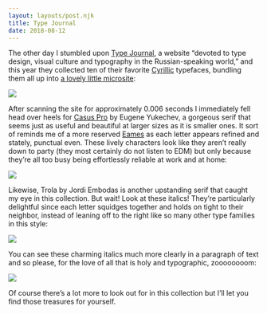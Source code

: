 ```yaml
---
layout: layouts/post.njk
title: Type Journal
date: 2018-08-12
---
```


The other day I stumbled upon [Type Journal](https://typejournal.ru/en/), a website “de­voted to type design, visu­al cul­ture and ty­po­graphy in the Rus­si­an-speak­ing world,” and this year they collected ten of their favorite [Cyrillic](https://en.wikipedia.org/wiki/Cyrillic_script) typefaces, bundling them all up into [a lovely little microsite](http://2017.typejournal.ru/):

![](https://buttondown.s3.us-west-2.amazonaws.com/images/03d91c60-7d60-48fb-9944-4dc30e87d055.gif)

After scanning the site for approximately 0.006 seconds I immediately fell head over heels for [Casus Pro](http://2017.typejournal.ru/casus/) by Eugene Yukechev, a gorgeous serif that seems just as useful and beautiful at larger sizes as it is smaller ones. It sort of reminds me of a more reserved [Eames](https://houseind.com/hi/eames-century-modern) as each letter appears refined and stately, punctual even. These lively characters look like they aren’t really down to party (they most certainly do not listen to EDM) but only because they’re all too busy being effortlessly reliable at work and at home:

![](https://buttondown.s3.us-west-2.amazonaws.com/images/554911df-cf34-41d9-8d24-39ed722ab6ec.png)

Likewise, Trola by Jordi Embodas is another upstanding serif that caught my eye in this collection. But wait! Look at these italics! They’re particularly delightful since each letter squidges together and holds on tight to their neighbor, instead of leaning off to the right like so many other type families in this style:

![](https://buttondown.s3.us-west-2.amazonaws.com/images/6b988d98-7983-4f99-8617-06b8f05bfe5b.png)

You can see these charming italics much more clearly in a paragraph of text and so please, for the love of all that is holy and typographic, zoooooooom:

![](https://buttondown.s3.us-west-2.amazonaws.com/images/fb5e56e5-76fd-4f2b-b2a3-84241de7405c.png)

Of course there’s a lot more to look out for in this collection but I’ll let you find those treasures for yourself.
